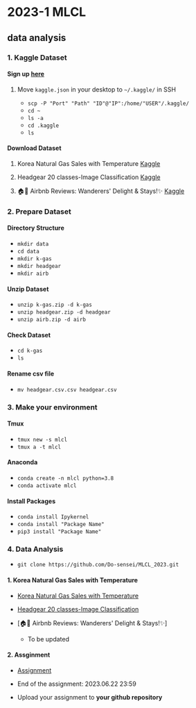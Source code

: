 # 2023-1 MLCL 

## data analysis

### 1. Kaggle Dataset

#### Sign up [here](https://www.kaggle.com/)

1. Move `kaggle.json` in your desktop to `~/.kaggle/` in SSH

    - `scp -P "Port" "Path" "ID"@"IP":/home/"USER"/.kaggle/`
    - `cd ~`
    - `ls -a`
    - `cd .kaggle`
    - `ls`

#### Download Dataset
1. Korea Natural Gas Sales with Temperature [Kaggle](https://www.kaggle.com/datasets/zxtzxt30/korea-monthly-gas-sales-with-temperature)


2. Headgear 20 classes-Image Classification [Kaggle](https://www.kaggle.com/datasets/gpiosenka/headgear-image-classification)

3. 🏠📝 Airbnb Reviews: Wanderers' Delight & Stays!✨   [Kaggle](https://www.kaggle.com/datasets/omarsobhy14/airbnbreviews)


### 2. Prepare Dataset

#### Directory Structure

- `mkdir data`
- `cd data`
- `mkdir k-gas`
- `mkdir headgear`
- `mkdir airb`

#### Unzip Dataset

- `unzip k-gas.zip -d k-gas`
- `unzip headgear.zip -d headgear`
- `unzip airb.zip -d airb`

#### Check Dataset

- `cd k-gas`
- `ls`

#### Rename csv file

- `mv headgear.csv.csv headgear.csv`

### 3. Make your environment

#### Tmux

- `tmux new -s mlcl`
- `tmux a -t mlcl`

#### Anaconda

- `conda create -n mlcl python=3.8`
- `conda activate mlcl`

#### Install Packages

- `conda install Ipykernel`
- `conda install "Package Name"`
- `pip3 install "Package Name"`

### 4. Data Analysis

- `git clone https://github.com/Do-sensei/MLCL_2023.git`

#### 1. Korea Natural Gas Sales with Temperature

- [Korea Natural Gas Sales with Temperature](data_analysis_k-gas.ipynb)

- [Headgear 20 classes-Image Classification](data_analysis_headgear.ipynb)

- [🏠📝 Airbnb Reviews: Wanderers' Delight & Stays!✨]
    - To be updated

#### 2. Assginment

- [Assignment](1_Assignment.ipynb)

- End of the assignment: 2023.06.22 23:59

- Upload your assignment to **your github repository**